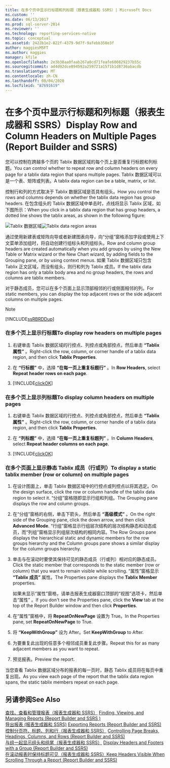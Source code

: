 ```yaml
---
title: 在多个页中显示行标题和列标题（报表生成器和 SSRS）| Microsoft Docs
ms.custom: ''
ms.date: 06/13/2017
ms.prod: sql-server-2014
ms.reviewer: ''
ms.technology: reporting-services-native
ms.topic: conceptual
ms.assetid: 2422b1e2-822f-4379-9d7f-9afebb350e3f
author: maggiesMSFT
ms.author: maggies
manager: kfile
ms.openlocfilehash: 2e3b38aa0faab267a0cd71feafe600829237b55c
ms.sourcegitcommit: ad4d92dce894592a259721a1571b1d8736abacdb
ms.translationtype: MT
ms.contentlocale: zh-CN
ms.lasthandoff: 08/04/2020
ms.locfileid: "87691619"
---
```

# <a name="display-row-and-column-headers-on-multiple-pages-report-builder-and-ssrs"></a><span data-ttu-id="5c0e1-102">在多个页中显示行标题和列标题（报表生成器和 SSRS）</span><span class="sxs-lookup"><span data-stu-id="5c0e1-102">Display Row and Column Headers on Multiple Pages (Report Builder and SSRS)</span></span>
  <span data-ttu-id="5c0e1-103">您可以控制在跨越多个页的 Tablix 数据区域的每个页上是否重复行标题和列标题。</span><span class="sxs-lookup"><span data-stu-id="5c0e1-103">You can control whether to repeat row and column headers on every page for a tablix data region that spans multiple pages.</span></span> <span data-ttu-id="5c0e1-104">Tablix 数据区域可以是一个表、矩阵或列表。</span><span class="sxs-lookup"><span data-stu-id="5c0e1-104">A tablix data region can be a table, matrix, or list.</span></span>  
  
 <span data-ttu-id="5c0e1-105">控制行和列的方式取决于 Tablix 数据区域是否具有组头。</span><span class="sxs-lookup"><span data-stu-id="5c0e1-105">How you control the rows and columns depends on whether the tablix data region has group headers.</span></span> <span data-ttu-id="5c0e1-106">在包含组头的 Tablix 数据区域中单击时，点线将显示 Tablix 区域，如下图所示：</span><span class="sxs-lookup"><span data-stu-id="5c0e1-106">When you click in a tablix data region that has group headers, a dotted line shows the tablix areas, as shown in the following figure:</span></span>  
  
 <span data-ttu-id="5c0e1-107">![Tablix 数据区域](../media/rs-tablixareas.gif "Tablix 数据区域")</span><span class="sxs-lookup"><span data-stu-id="5c0e1-107">![Tablix data region areas](../media/rs-tablixareas.gif "Tablix data region areas")</span></span>  
  
 <span data-ttu-id="5c0e1-108">通过使用新建表或矩阵向导或者新建图表向导，向“分组”窗格添加字段或使用上下文菜单添加组时，将自动创建行组标头和列组标头。</span><span class="sxs-lookup"><span data-stu-id="5c0e1-108">Row and column group headers are created automatically when you add groups by using the New Table or Matrix wizard or the New Chart wizard, by adding fields to the Grouping pane, or by using context menus.</span></span> <span data-ttu-id="5c0e1-109">如果 Tablix 数据区域只包含 Tablix 正文区域，而没有组头，则行和列为 Tablix 成员。</span><span class="sxs-lookup"><span data-stu-id="5c0e1-109">If the tablix data region has only a tablix body area and no group headers, the rows and columns are tablix members.</span></span>  
  
 <span data-ttu-id="5c0e1-110">对于静态成员，您可以在多个页面上显示顶部相邻的行或侧面相邻的列。</span><span class="sxs-lookup"><span data-stu-id="5c0e1-110">For static members, you can display the top adjacent rows or the side adjacent columns on multiple pages.</span></span>  
  
> [!NOTE]  
>  [!INCLUDE[ssRBRDDup](../../includes/ssrbrddup-md.md)]  
  
### <a name="to-display-row-headers-on-multiple-pages"></a><span data-ttu-id="5c0e1-111">在多个页上显示行标题</span><span class="sxs-lookup"><span data-stu-id="5c0e1-111">To display row headers on multiple pages</span></span>  
  
1.  <span data-ttu-id="5c0e1-112">右键单击 Tablix 数据区域的行控点、列控点或角部控点，然后单击 **“Tablix 属性”** 。</span><span class="sxs-lookup"><span data-stu-id="5c0e1-112">Right-click the row, column, or corner handle of a tablix data region, and then click **Tablix Properties**.</span></span>  
  
2.  <span data-ttu-id="5c0e1-113">在 **“行标题”** 中，选择 **“在每一页上重复标题行”** 。</span><span class="sxs-lookup"><span data-stu-id="5c0e1-113">In **Row Headers**, select **Repeat header rows on each page**.</span></span>  
  
3.  [!INCLUDE[clickOK](../../../includes/clickok-md.md)]  
  
### <a name="to-display-column-headers-on-multiple-pages"></a><span data-ttu-id="5c0e1-114">在多个页上显示列标题</span><span class="sxs-lookup"><span data-stu-id="5c0e1-114">To display column headers on multiple pages</span></span>  
  
1.  <span data-ttu-id="5c0e1-115">右键单击 Tablix 数据区域的行控点、列控点或角部控点，然后单击 **“Tablix 属性”** 。</span><span class="sxs-lookup"><span data-stu-id="5c0e1-115">Right-click the row, column, or corner handle of a tablix data region, and then click **Tablix Properties**.</span></span>  
  
2.  <span data-ttu-id="5c0e1-116">在 **“列标题”** 中，选择 **“在每一页上重复标题列”** 。</span><span class="sxs-lookup"><span data-stu-id="5c0e1-116">In **Column Headers**, select **Repeat header columns on each page**.</span></span>  
  
3.  [!INCLUDE[clickOK](../../../includes/clickok-md.md)]  
  
### <a name="to-display-a-static-tablix-member-row-or-column-on-multiple-pages"></a><span data-ttu-id="5c0e1-117">在多个页面上显示静态 Tablix 成员（行或列）</span><span class="sxs-lookup"><span data-stu-id="5c0e1-117">To display a static tablix member (row or column) on multiple pages</span></span>  
  
1.  <span data-ttu-id="5c0e1-118">在设计图面上，单击 Tablix 数据区域中的行控点或列控点以将其选定。</span><span class="sxs-lookup"><span data-stu-id="5c0e1-118">On the design surface, click the row or column handle of the tablix data region to select it.</span></span> <span data-ttu-id="5c0e1-119">“分组”窗格随即显示行组和列组。</span><span class="sxs-lookup"><span data-stu-id="5c0e1-119">The Grouping pane displays the row and column groups.</span></span>  
  
2.  <span data-ttu-id="5c0e1-120">在“分组”窗格的右侧，单击下箭头，然后单击 **“高级模式”** 。</span><span class="sxs-lookup"><span data-stu-id="5c0e1-120">On the right side of the Grouping pane, click the down arrow, and then click **Advanced Mode**.</span></span> <span data-ttu-id="5c0e1-121">“行组”窗格显示行组层次结构的层次结构静态和动态成员，而“列组”窗格显示列组层次结构的相同内容。</span><span class="sxs-lookup"><span data-stu-id="5c0e1-121">The Row Groups pane displays the hierarchical static and dynamic members for the row groups hierarchy and the Column groups pane shows a similar display for the column groups hierarchy.</span></span>  
  
3.  <span data-ttu-id="5c0e1-122">单击与在滚动时要使其保持可见的静态成员（行或列）相对应的静态成员。</span><span class="sxs-lookup"><span data-stu-id="5c0e1-122">Click the static member that corresponds to the static member (row or column) that you want to remain visible while scrolling.</span></span> <span data-ttu-id="5c0e1-123">“属性”窗格显示 **“Tablix 成员”** 属性。</span><span class="sxs-lookup"><span data-stu-id="5c0e1-123">The Properties pane displays the **Tablix Member** properties.</span></span>  
  
     <span data-ttu-id="5c0e1-124">如果未显示“属性”窗格，请单击报表生成器窗口顶部的“视图”选项卡，然后单击“属性”   。</span><span class="sxs-lookup"><span data-stu-id="5c0e1-124">If you don't see the Properties pane, click the **View** tab at the top of the Report Builder window and then click **Properties**.</span></span>  
  
4.  <span data-ttu-id="5c0e1-125">在“属性”窗格中，将 **RepeatOnNewPage** 设置为 True。</span><span class="sxs-lookup"><span data-stu-id="5c0e1-125">In the Properties pane, set **RepeatOnNewPage** to True.</span></span>  
  
5.  <span data-ttu-id="5c0e1-126">将 **“KeepWithGroup”** 设为 After。</span><span class="sxs-lookup"><span data-stu-id="5c0e1-126">Set **KeepWithGroup** to After.</span></span>  
  
6.  <span data-ttu-id="5c0e1-127">为要重复此出现的任意多个相邻成员重复此步骤。</span><span class="sxs-lookup"><span data-stu-id="5c0e1-127">Repeat this for as many adjacent members as you want to repeat.</span></span>  
  
7.  <span data-ttu-id="5c0e1-128">预览报表。</span><span class="sxs-lookup"><span data-stu-id="5c0e1-128">Preview the report.</span></span>  
  
 <span data-ttu-id="5c0e1-129">当您查看 Tablix 数据区域分布的报表的每一页时，静态 Tablix 成员将在每页中重复出现。</span><span class="sxs-lookup"><span data-stu-id="5c0e1-129">As you view each page of the report that the tablix data region spans, the static tablix members repeat on each page.</span></span>  
  
## <a name="see-also"></a><span data-ttu-id="5c0e1-130">另请参阅</span><span class="sxs-lookup"><span data-stu-id="5c0e1-130">See Also</span></span>  
 <span data-ttu-id="5c0e1-131">[查找、查看和管理报表（报表生成器和 SSRS）](../report-builder/finding-viewing-and-managing-reports-report-builder-and-ssrs.md) </span><span class="sxs-lookup"><span data-stu-id="5c0e1-131">[Finding, Viewing, and Managing Reports &#40;Report Builder and SSRS &#41;](../report-builder/finding-viewing-and-managing-reports-report-builder-and-ssrs.md) </span></span>  
 <span data-ttu-id="5c0e1-132">[导出报表 &#40;报表生成器和 SSRS&#41;](../report-builder/export-reports-report-builder-and-ssrs.md) </span><span class="sxs-lookup"><span data-stu-id="5c0e1-132">[Exporting Reports &#40;Report Builder and SSRS&#41;](../report-builder/export-reports-report-builder-and-ssrs.md) </span></span>  
 <span data-ttu-id="5c0e1-133">[控制分页符、标题、列和行（报表生成器和 SSRS）](controlling-page-breaks-headings-columns-and-rows-report-builder-and-ssrs.md) </span><span class="sxs-lookup"><span data-stu-id="5c0e1-133">[Controlling Page Breaks, Headings, Columns, and Rows &#40;Report Builder and SSRS&#41;](controlling-page-breaks-headings-columns-and-rows-report-builder-and-ssrs.md) </span></span>  
 <span data-ttu-id="5c0e1-134">[与组一起显示组头和组尾（报表生成器和 SSRS）](display-headers-and-footers-with-a-group-report-builder-and-ssrs.md) </span><span class="sxs-lookup"><span data-stu-id="5c0e1-134">[Display Headers and Footers with a Group &#40;Report Builder and SSRS&#41;](display-headers-and-footers-with-a-group-report-builder-and-ssrs.md) </span></span>  
 [<span data-ttu-id="5c0e1-135">在滚动报表时保持标题可见（报表生成器和 SSRS）</span><span class="sxs-lookup"><span data-stu-id="5c0e1-135">Keep Headers Visible When Scrolling Through a Report &#40;Report Builder and SSRS&#41;</span></span>](keep-headers-visible-when-scrolling-through-a-report-report-builder-and-ssrs.md)  
  
  
